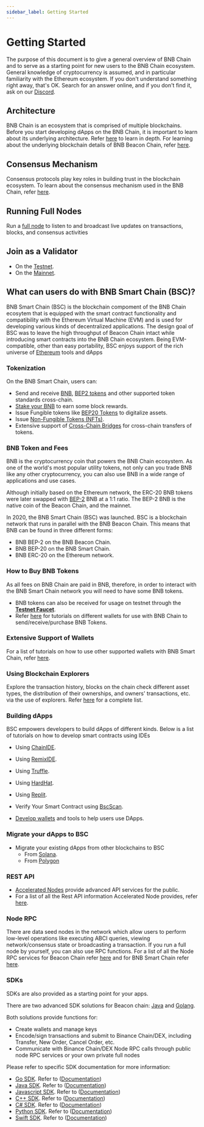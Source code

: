 ```yaml
---
sidebar_label: Getting Started
---
```

# Getting Started
The purpose of this document is to give a general overview of BNB Chain and to serve as a starting point for new users to the BNB Chain ecosystem. General knowledge of cryptocurrency is assumed, and in particular familiarity with the Ethereum ecosystem. If you don't understand something right away, that's OK. Search for an answer online, and if you don't find it, ask on our [Discord](http://discord.com/invite/bnbchain). 

## Architecture 
BNB Chain is an ecosystem that is comprised of multiple blockchains. Before you start developing dApps on the BNB Chain, it is important to learn about its underlying architecture. Refer [here](./learn/cross-chain.md) to learn in depth. For learning about the underlying blockchain details of BNB Beacon Chain, refer [here](learn/beaconIntro.md#technology-details).

## Consensus Mechanism 
Consensus protocols play key roles in building trust in the blockchain ecosystem. To learn about the consensus mechanism used in the BNB Chain, refer [here](./learn/consensus.md).

## Running Full Nodes 
Run a [full node](./validator/fullnode.md) to listen to and broadcast live updates on transactions, blocks, and consensus activities

## Join as a Validator 
- On the [Testnet](./validator/guideline-testnet.md). 
- On the [Mainnet](./validator/guideline-mainnet.md).

## What can users do with BNB Smart Chain (BSC)?
BNB Smart Chain (BSC) is the blockchain compoment of the BNB Chain ecosytem that is equipped with the smart contract functionality and compatibility with the Ethereum Virtual Machine (EVM) and is used for developing various kinds of decentralized applications. The design goal of BSC was to leave the high throughput of Beacon Chain intact while introducing smart contracts into the BNB Chain ecosystem. Being EVM-compatible, other than easy portability, BSC enjoys support of the rich universe of [Ethereum](https://academy.binance.com/en/articles/what-is-ethereum) tools and dApps

### Tokenization
On the BNB Smart Chain, users can: 
- Send and receive [BNB](binance.md#transfer-testnet-bnb-from-bsc-to-bc), [BEP2 tokens](./wallet/binance.md#swap-testnet-bep2-token-to-its-bep20-equivalent) and other supported token standards cross-chain.
- [Stake your BNB](wallet/staking.md) to earn some block rewards.
- Issue Fungible tokens like [BEP20 Tokens](./BEP20.md) to digitalize assets.
- Issue [Non-Fungible Tokens (NFTs)](./ERC721.md).
- Extensive support of [Cross-Chain Bridges](./learn/cross-chain-bridges.md) for cross-chain transfers of tokens.

### BNB Token and Fees
BNB is the cryptocurrency coin that powers the BNB Chain ecosystem. As one of the world's most popular utility tokens, not only can you trade BNB like any other cryptocurrency, you can also use BNB in a wide range of applications and use cases. 

Although initially based on the Ethereum network, the ERC-20 BNB tokens were later swapped with [BEP-2](https://github.com/bnb-chain/BEPs/blob/master/BEP2.md) BNB at a 1:1 ratio. The BEP-2 BNB is the native coin of the Beacon Chain, and the mainnet.

In 2020, the BNB Smart Chain (BSC) was launched. BSC is a blockchain network that runs in parallel with the BNB Beacon Chain. This means that BNB can be found in three different forms:

- BNB BEP-2 on the BNB Beacon Chain.
- BNB BEP-20 on the BNB Smart Chain.
- BNB ERC-20 on the Ethereum network.

### How to Buy BNB Tokens
As all fees on BNB Chain are paid in BNB, therefore, in order to interact with the BNB Smart Chain network you will need to have some BNB tokens. 
- BNB tokens can also be received for usage on testnet through the **[Testnet Faucet](https://testnet.binance.org/faucet-smart)**.
- Refer [here](wallets/wallet-tutorial-overview) for tutorials on different wallets for use with BNB Chain to send/receive/purchase BNB Tokens.

### Extensive Support of Wallets
For a list of tutorials on how to use other supported wallets with BNB Smart Chain, refer [here](wallets/wallet-tutorial-overview.md).

### Using Blockchain Explorers
Explore the transaction history, blocks on the chain check different asset types, the distribution of their ownerships, and owners' transactions, etc. via the use of explorers. Refer [here](./BSCexplorers.md) for a complete list.

### Building dApps
BSC empowers developers to build dApps of different kinds. Below is a list of tutorials on how to develop smart contracts using IDEs
- Using [ChainIDE](./chainide.md).
- Using [RemixIDE](./remix-new.md).
- Using [Truffle](./truffle-new.md).
- Using [HardHat](./hardhat-new.md).
- Using [Replit](./replit.md).

- Verify Your Smart Contract using [BscScan](./verify.md).
- [Develop wallets](wallet/wallet_api.md) and tools to help users use DApps.

### Migrate your dApps to BSC
- Migrate your existing dApps from other blockchains to BSC
  - From [Solana](./migration/non-evm-chains/solana/architecture-comparison.md).
  - From [Polygon](./migration/evm-chains/chain-comparison.md)

### REST API
- [Accelerated Nodes](beaconchain/develop/node/nodetypes.md) provide advanced API services for the public.
- For a list of all the Rest API information Accelerated Node provides, refer [here](beaconchain/develop/api-reference/dex-api/paths). 

### Node RPC
There are data seed nodes in the network which allow users to perform low-level operations like executing ABCI queries, viewing network/consensus state or broadcasting a transaction.
If you run a full node by yourself, you can also use RPC functions. For a list of all the Node RPC services for Beacon Chain refer [here](beaconchain/develop/api-reference/node-rpc.md) and for BNB Smart Chain refer [here](rpc.md).

### SDKs

SDKs are also provided as a starting point for your apps.

There are two advanced SDK solutions for Beacon chain: [Java](https://github.com/bnb-chain/java-sdk) and [Golang](https://github.com/bnb-chain/go-sdk).

Both solutions provide functions for:

* Create wallets and manage keys
* Encode/sign transactions and submit to Binance Chain/DEX, including Transfer, New Order, Cancel Order, etc.
* Communicate with Binance Chain/DEX Node RPC calls through public node RPC services or your own private full nodes

Please refer to specific SDK documentation for more information:

- [Go SDK](https://github.com/bnb-chain/go-sdk). Refer to ([Documentation](https://github.com/bnb-chain/go-sdk/wiki))
- [Java SDK](https://github.com/bnb-chain/java-sdk). Refer to ([Documentation](https://github.com/bnb-chain/java-sdk/wiki))
- [Javascript SDK](https://github.com/bnb-chain/javascript-sdk). Refer to ([Documentation](https://github.com/bnb-chain/javascript-sdk/wiki))
- [C++ SDK](https://github.com/bnb-chain/cplusplus-sdk). Refer to ([Documentation](https://github.com/bnb-chain/cplusplus-sdk/wiki))
- [C# SDK](https://github.com/bnb-chain/csharp-sdk). Refer to ([Documentation](https://github.com/bnb-chain/csharp-sdk))
- [Python SDK](https://github.com/bnb-chain/python-sdk).  Refer to ([Documentation](https://github.com/bnb-chain/python-sdk))
- [Swift SDK](https://github.com/bnb-chain/swift-sdk).  Refer to ([Documentation](https://github.com/bnb-chain/swift-sdk/blob/master/README.md))
